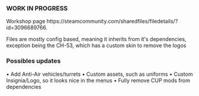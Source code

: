 <h3>WORK IN PROGRESS</h3>
Workshop page https://steamcommunity.com/sharedfiles/filedetails/?id=3096689766.

Files are mostly config based, meaning it inherits from it's dependencies, exception being the CH-53, which has a custom skin to remove the logos

<h3>Possibles updates</h3>
• Add Anti-Air vehicles/turrets
• Custom assets, such as uniforms
• Custom Insignia/Logo, so it looks nice in the menus
• Fully remove CUP mods from dependencies
